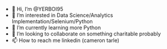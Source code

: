 - 👋 Hi, I’m @YERBOI95
- 👀 I’m interested in Data Science/Analytics Implementation/Selenium/Python
- 🌱 I’m currently learning more Python
- 💞️ I’m looking to collaborate on something charitable probably
- 📫 How to reach me linkedin (cameron tarle)

<!---
YERBOI95/YERBOI95 is a ✨ special ✨ repository because its `README.md` (this file) appears on your GitHub profile.
You can click the Preview link to take a look at your changes.
--->
